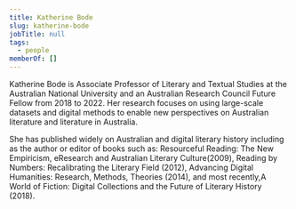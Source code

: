 ```yaml
---
title: Katherine Bode
slug: katherine-bode
jobTitle: null
tags:
  - people
memberOf: []
---
```


Katherine Bode is Associate Professor of Literary and Textual Studies at the Australian National University and an Australian Research Council Future Fellow from 2018 to 2022. Her research focuses on using large-scale datasets and digital methods to enable new perspectives on Australian literature and literature in Australia.

She has published widely on Australian and digital literary history including as the author or editor of books such as: Resourceful Reading: The New Empiricism, eResearch and Australian Literary Culture(2009), Reading by Numbers: Recalibrating the Literary Field (2012), Advancing Digital Humanities: Research, Methods, Theories (2014), and most recently,A World of Fiction: Digital Collections and the Future of Literary History (2018).
